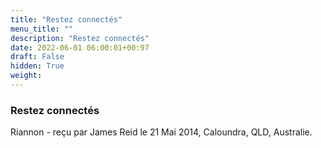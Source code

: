 ```yaml
---
title: "Restez connectés"
menu_title: ""
description: "Restez connectés"
date: 2022-06-01 06:00:01+00:97
draft: False
hidden: True
weight:
---
```

### Restez connectés

Riannon - reçu par  James Reid le 21 Mai 2014, Caloundra, QLD, Australie.



